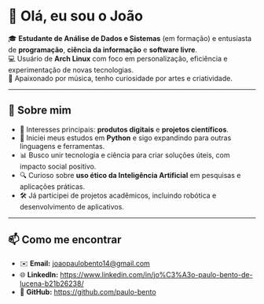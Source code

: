 # 👋 Olá, eu sou o João

🎓 **Estudante de Análise de Dados e Sistemas** (em formação) e entusiasta de **programação**, **ciência da informação** e **software livre**.  
💻 Usuário de **Arch Linux** com foco em personalização, eficiência e experimentação de novas tecnologias.  
🎹 Apaixonado por música, tenho curiosidade por artes e criatividade.  

---

## 🚀 Sobre mim

- 🎯 Interesses principais: **produtos digitais** e **projetos científicos**.  
- 🧠 Iniciei meus estudos em **Python** e sigo expandindo para outras linguagens e ferramentas.  
- 📊 Busco unir tecnologia e ciência para criar soluções úteis, com impacto social positivo.  
- 🔍 Curioso sobre **uso ético da Inteligência Artificial** em pesquisas e aplicações práticas.  
- 🛠 Já participei de projetos acadêmicos, incluindo robótica e desenvolvimento de aplicativos.

---

## 📫 Como me encontrar

- ✉️ **Email:** joaopaulobento14@gmail.com  
- 🌐 **LinkedIn:** https://www.linkedin.com/in/jo%C3%A3o-paulo-bento-de-lucena-b21b26238/ 
- 🐧 **GitHub:** https://github.com/paulo-bento
